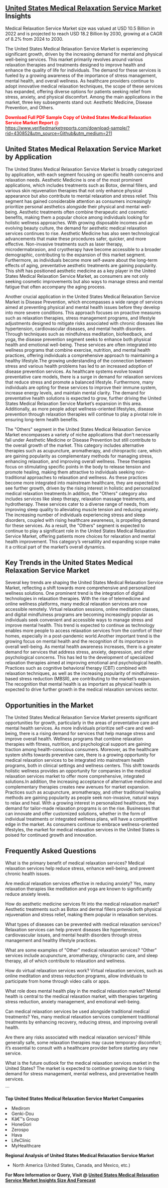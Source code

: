 <h2><a href="https://www.verifiedmarketreports.com/download-sample/?rid=430852&amp;utm_source=Github&amp;utm_medium=211" target="_blank">United States Medical Relaxation Service Market</a> Insights</h2><p>Medical Relaxation Service Market size was valued at USD 10.5 Billion in 2022 and is projected to reach USD 18.2 Billion by 2030, growing at a CAGR of 8.2% from 2024 to 2030.</p><p><p>The United States Medical Relaxation Service Market is experiencing significant growth, driven by the increasing demand for mental and physical well-being services. This market primarily revolves around various relaxation therapies and treatments designed to improve health and enhance the quality of life for individuals. The demand for these services is fueled by a growing awareness of the importance of stress management, mental health, and overall wellness. As healthcare providers continue to adopt innovative medical relaxation techniques, the scope of these services has expanded, offering diverse options for patients seeking relief from stress, anxiety, and physical discomfort. Among the main applications in the market, three key subsegments stand out: Aesthetic Medicine, Disease Prevention, and Others. <p><span class=""><span style="color: #ff0000;"><strong>Download Full PDF Sample Copy of United States Medical Relaxation Service Market Report</strong> @ </span><a href="https://www.verifiedmarketreports.com/download-sample/?rid=430852&amp;utm_source=Github&amp;utm_medium=211" target="_blank">https://www.verifiedmarketreports.com/download-sample/?rid=430852&amp;utm_source=Github&amp;utm_medium=211</a></span></p></p><h2>United States Medical Relaxation Service Market by Application</h2><p>The United States Medical Relaxation Service Market is broadly categorized by application, with each segment focusing on specific health concerns and relaxation needs. Aesthetic Medicine is one of the most prominent applications, which includes treatments such as Botox, dermal fillers, and various skin rejuvenation therapies that not only enhance physical appearance but also contribute to mental relaxation and stress relief. This segment has gained considerable attention as consumers increasingly prioritize personal aesthetics alongside their physical and mental well-being. Aesthetic treatments often combine therapeutic and cosmetic benefits, making them a popular choice among individuals looking for holistic wellness approaches. With growing disposable incomes and an evolving beauty culture, the demand for aesthetic medical relaxation services continues to rise. Aesthetic Medicine has also seen technological advancements that make these procedures safer, quicker, and more effective. Non-invasive treatments such as laser therapy, microdermabrasion, and cryotherapy have become accessible to a broader demographic, contributing to the expansion of this market segment. Furthermore, as individuals become more self-aware about the long-term effects of aging, preventative aesthetic treatments are gaining popularity. This shift has positioned aesthetic medicine as a key player in the United States Medical Relaxation Service Market, as consumers are not only seeking cosmetic improvements but also ways to manage stress and mental fatigue that often accompany the aging process.</p><p>Another crucial application in the United States Medical Relaxation Service Market is Disease Prevention, which encompasses a wide range of services aimed at preventing physical and mental health issues before they develop into more severe conditions. This approach focuses on proactive measures such as relaxation therapies, stress management programs, and lifestyle adjustments designed to mitigate risks associated with chronic diseases like hypertension, cardiovascular diseases, and mental health disorders. Through techniques such as mindfulness meditation, biofeedback, and yoga, the disease prevention segment seeks to enhance both physical health and emotional well-being. These services are often integrated into wellness programs that combine exercise, nutrition, and mental health practices, offering individuals a comprehensive approach to maintaining a healthy lifestyle.The growing understanding of the connection between stress and various health problems has led to an increased adoption of disease prevention services. As healthcare systems evolve toward preventative care models, there is a surge in demand for relaxation services that reduce stress and promote a balanced lifestyle. Furthermore, many individuals are opting for these services to improve their immune system, increase energy levels, and maintain mental clarity. The demand for preventative health solutions is expected to grow, further driving the United States Medical Relaxation Service Market’s expansion in this area. Additionally, as more people adopt wellness-oriented lifestyles, disease prevention through relaxation therapies will continue to play a pivotal role in ensuring long-term health benefits.</p><p>The "Others" segment in the United States Medical Relaxation Service Market encompasses a variety of niche applications that don't necessarily fall under Aesthetic Medicine or Disease Prevention but still contribute to the overall growth of the market. This category includes alternative therapies such as acupuncture, aromatherapy, and chiropractic care, which are gaining popularity as complementary methods for managing stress, enhancing relaxation, and improving overall wellness. These therapies focus on stimulating specific points in the body to release tension and promote healing, making them attractive to individuals seeking non-traditional approaches to relaxation and wellness. As these practices become more integrated into mainstream healthcare, they are expected to see further growth, driven by the rising interest in holistic and personalized medical relaxation treatments.In addition, the "Others" category also includes services like sleep therapy, relaxation massage treatments, and hydrotherapy. These services cater to a diverse range of needs, from improving sleep quality to alleviating muscle tension and reducing anxiety. The increasing number of individuals experiencing stress and sleep disorders, coupled with rising healthcare awareness, is propelling demand for these services. As a result, the "Others" segment is expected to continue to play a significant role in the United States Medical Relaxation Service Market, offering patients more choices for relaxation and mental health improvement. This category’s versatility and expanding scope make it a critical part of the market’s overall dynamics.</p><h2>Key Trends in the United States Medical Relaxation Service Market</h2><p>Several key trends are shaping the United States Medical Relaxation Service Market, reflecting a shift towards more comprehensive and personalized wellness solutions. One prominent trend is the integration of digital technologies in relaxation therapies. With the rise of telemedicine and online wellness platforms, many medical relaxation services are now accessible remotely. Virtual relaxation sessions, online meditation classes, and digital mindfulness programs are becoming increasingly popular as individuals seek convenient and accessible ways to manage stress and improve mental health. This trend is expected to continue as technology enables more people to access relaxation services from the comfort of their homes, especially in a post-pandemic world.Another important trend is the growing focus on mental health and the recognition of its importance in overall well-being. As mental health awareness increases, there is a greater demand for services that address stress, anxiety, depression, and other psychological concerns. This has led to the development of specialized relaxation therapies aimed at improving emotional and psychological health. Practices such as cognitive behavioral therapy (CBT) combined with relaxation techniques, as well as the increasing popularity of mindfulness-based stress reduction (MBSR), are contributing to the market’s expansion. The recognition that mental health is as important as physical health is expected to drive further growth in the medical relaxation services sector.</p><h2>Opportunities in the Market</h2><p>The United States Medical Relaxation Service Market presents significant opportunities for growth, particularly in the areas of preventative care and mental health services. As more individuals prioritize self-care and well-being, there is a rising demand for services that help manage stress and improve overall health. Wellness programs that combine relaxation therapies with fitness, nutrition, and psychological support are gaining traction among health-conscious consumers. Moreover, as the healthcare system shifts towards preventive care, there is a growing opportunity for medical relaxation services to be integrated into mainstream health programs, both in clinical settings and wellness centers. This shift towards holistic wellness provides an opportunity for companies in the medical relaxation services market to offer more comprehensive, integrated solutions.In addition, the increasing acceptance of alternative medicine and complementary therapies creates new avenues for market expansion. Practices such as acupuncture, aromatherapy, and other traditional healing methods are gaining popularity as people seek non-invasive, natural ways to relax and heal. With a growing interest in personalized healthcare, the demand for tailor-made relaxation programs is on the rise. Businesses that can innovate and offer customized solutions, whether in the form of individual treatments or integrated wellness plans, will have a competitive edge in the market. As consumers continue to embrace wellness-oriented lifestyles, the market for medical relaxation services in the United States is poised for continued growth and innovation.</p><h2>Frequently Asked Questions</h2><p>What is the primary benefit of medical relaxation services? Medical relaxation services help reduce stress, enhance well-being, and prevent chronic health issues.</p><p>Are medical relaxation services effective in reducing anxiety? Yes, many relaxation therapies like meditation and yoga are known to significantly reduce anxiety levels.</p><p>How do aesthetic medicine services fit into the medical relaxation market? Aesthetic treatments such as Botox and dermal fillers provide both physical rejuvenation and stress relief, making them popular in relaxation services.</p><p>What types of diseases can be prevented with medical relaxation services? Relaxation services can help prevent diseases like hypertension, cardiovascular issues, and mental health disorders through stress management and healthy lifestyle practices.</p><p>What are some examples of "Other" medical relaxation services? "Other" services include acupuncture, aromatherapy, chiropractic care, and sleep therapy, all of which contribute to relaxation and wellness.</p><p>How do virtual relaxation services work? Virtual relaxation services, such as online meditation and stress reduction programs, allow individuals to participate from home through video calls or apps.</p><p>What role does mental health play in the medical relaxation market? Mental health is central to the medical relaxation market, with therapies targeting stress reduction, anxiety management, and emotional well-being.</p><p>Can medical relaxation services be used alongside traditional medical treatments? Yes, many medical relaxation services complement traditional treatments by enhancing recovery, reducing stress, and improving overall health.</p><p>Are there any risks associated with medical relaxation services? While generally safe, some relaxation therapies may cause temporary discomfort; it’s essential to consult with a healthcare provider before starting any new service.</p><p>What is the future outlook for the medical relaxation services market in the United States? The market is expected to continue growing due to rising demand for stress management, mental wellness, and preventative health services.</p>```</p><p><strong>Top United States Medical Relaxation Service Market Companies</strong></p><div data-test-id=""><p><li>Medirom</li><li> Genki-Dou</li><li> Kâ€™s Group</li><li> HoneGori</li><li> Zerospo</li><li> Hava</li><li> LifeClinic</li><li> MyHealthcare</li></p><div><strong>Regional Analysis of&nbsp;United States Medical Relaxation Service Market</strong></div><ul><li dir="ltr"><p dir="ltr">North America&nbsp;(United States, Canada, and Mexico, etc.)</p></li></ul><p><strong>For More Information or Query, Visit @&nbsp;</strong><strong><a href="https://www.verifiedmarketreports.com/product/medical-relaxation-service-market/?utm_source=Github&amp;utm_medium=211" target="_blank">United States Medical Relaxation Service Market Insights Size And Forecast</a></strong></p></div>
